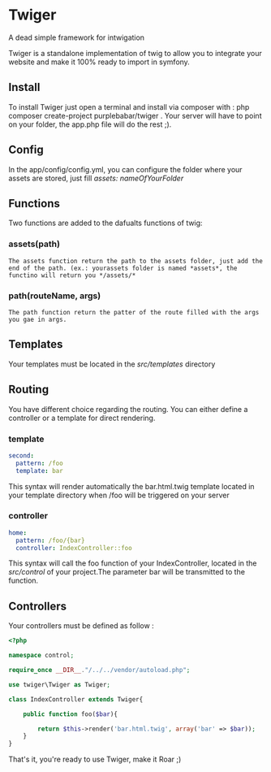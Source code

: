 # Twiger
A dead simple framework for intwigation

Twiger is a standalone implementation of twig to allow you to integrate your website and make it 100% ready to import in symfony.

## Install

To install Twiger just open a terminal and install via composer with : php composer create-project purplebabar/twiger <nameOfYourProject>. Your server will have to point on your folder, the app.php file will do the rest ;).

## Config

In the app/config/config.yml, you can configure the folder where your assets are stored, just fill *assets: nameOfYourFolder*

## Functions

Two functions are added to the dafualts functions of twig:

  ### assets(path)
    The assets function return the path to the assets folder, just add the end of the path. (ex.: yourassets folder is named *assets*, the functino will return you */assets/*
  ### path(routeName, args)
    The path function return the patter of the route filled with the args you gae in args.

## Templates

Your templates must be located in the *src/templates* directory

## Routing

You have different choice regarding the routing. You can either define a controller or a template for direct rendering.

  ### template
  ```yaml
  second:
    pattern: /foo
    template: bar
  ```
  This syntax will render automatically the bar.html.twig template located in your template directory when /foo will be triggered on your server
  
  ### controller
  ```yaml
  home:
    pattern: /foo/{bar}
    controller: IndexController::foo
  ```
  This syntax will call the foo function of your IndexController, located in the *src/control* of your project.The parameter bar will be transmitted to the function.

## Controllers
 Your controllers must be defined as follow :
```php
<?php

namespace control;

require_once __DIR__."/../../vendor/autoload.php";

use twiger\Twiger as Twiger;

class IndexController extends Twiger{

	public function foo($bar){

		return $this->render('bar.html.twig', array('bar' => $bar));
	}
}
```


That's it, you're ready to use Twiger, make it Roar ;)
